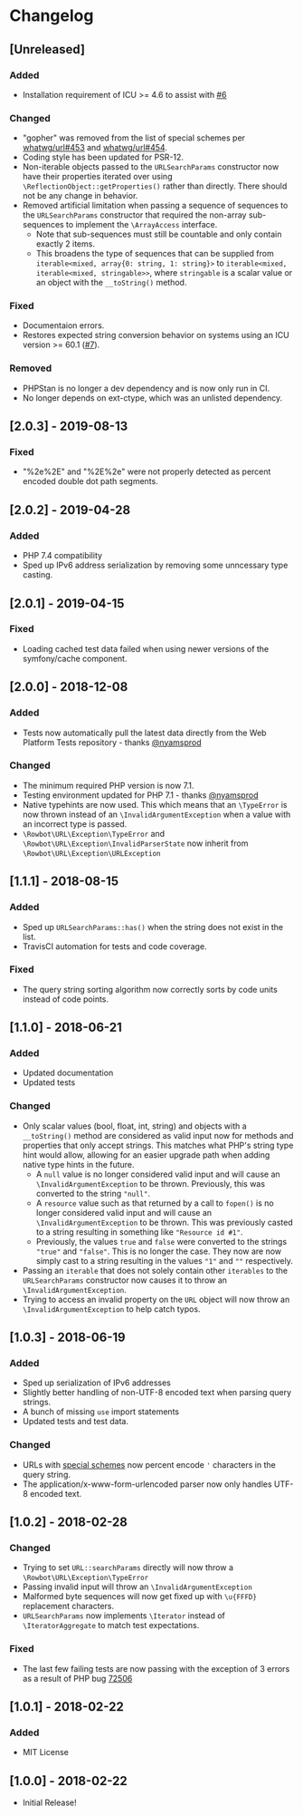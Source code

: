 # Changelog

## [Unreleased]

### Added

- Installation requirement of ICU >= 4.6 to assist with [#6](https://github.com/TRowbotham/URL-Parser/issues/6)

### Changed
- "gopher" was removed from the list of special schemes per [whatwg/url#453](https://github.com/whatwg/url/pull/453) and [whatwg/url#454](https://github.com/whatwg/url/pull/454).
- Coding style has been updated for PSR-12.
- Non-iterable objects passed to the `URLSearchParams` constructor now have their properties iterated over using `\ReflectionObject::getProperties()` rather than directly. There should not be any change in behavior.
- Removed artificial limitation when passing a sequence of sequences to the `URLSearchParams` constructor that required the non-array sub-sequences to implement the `\ArrayAccess` interface.
    - Note that sub-sequences must still be countable and only contain exactly 2 items.
    - This broadens the type of sequences that can be supplied from `iterable<mixed, array{0: string, 1: string}>` to `iterable<mixed, iterable<mixed, stringable>>`, where `stringable` is a scalar value or an object with the `__toString()` method.

### Fixed
- Documentaion errors.
- Restores expected string conversion behavior on systems using an ICU version >= 60.1 ([#7](https://github.com/TRowbotham/URL-Parser/issues/6)).

### Removed
- PHPStan is no longer a dev dependency and is now only run in CI.
- No longer depends on ext-ctype, which was an unlisted dependency.

## [2.0.3] - 2019-08-13
### Fixed
- "%2e%2E" and "%2E%2e" were not properly detected as percent encoded double dot path segments.

## [2.0.2] - 2019-04-28
### Added
- PHP 7.4 compatibility
- Sped up IPv6 address serialization by removing some unncessary type casting.

## [2.0.1] - 2019-04-15
### Fixed
- Loading cached test data failed when using newer versions of the symfony/cache component.

## [2.0.0] - 2018-12-08
### Added
- Tests now automatically pull the latest data directly from the Web Platform Tests repository - thanks [@nyamsprod](https://github.com/nyamsprod)

### Changed
- The minimum required PHP version is now 7.1.
- Testing environment updated for PHP 7.1 - thanks [@nyamsprod](https://github.com/nyamsprod)
- Native typehints are now used. This which means that an `\TypeError` is now thrown instead of an `\InvalidArgumentException` when a value with an incorrect type is passed.
- `\Rowbot\URL\Exception\TypeError` and `\Rowbot\URL\Exception\InvalidParserState` now inherit from `\Rowbot\URL\Exception\URLException`

## [1.1.1] - 2018-08-15
### Added
- Sped up `URLSearchParams::has()` when the string does not exist in the list.
- TravisCI automation for tests and code coverage.

### Fixed
- The query string sorting algorithm now correctly sorts by code units instead of code points.

## [1.1.0] - 2018-06-21
### Added
- Updated documentation
- Updated tests

### Changed
- Only scalar values (bool, float, int, string) and objects with a `__toString()` method are considered as valid input now for methods and properties that only accept strings. This matches what PHP's string type hint would allow, allowing for an easier upgrade path when adding native type hints in the future.
    - A `null` value is no longer considered valid input and will cause an `\InvalidArgumentException` to be thrown. Previously, this was converted to the string `"null"`.
    - A `resource` value such as that returned by a call to `fopen()` is no longer considered valid input and will cause an `\InvalidArgumentException` to be thrown. This was previously casted to a string resulting in something like `"Resource id #1"`.
    - Previously, the values `true` and `false` were converted to the strings `"true"` and `"false"`. This is no longer the case. They now are now simply cast to a string resulting in the values `"1"` and `""` respectively.
- Passing an `iterable` that does not solely contain other `iterables` to the `URLSearchParams` constructor now causes it to throw an `\InvalidArgumentException`.
- Trying to access an invalid property on the `URL` object will now throw an `\InvalidArgumentException` to help catch typos.

## [1.0.3] - 2018-06-19
### Added
- Sped up serialization of IPv6 addresses
- Slightly better handling of non-UTF-8 encoded text when parsing query strings.
- A bunch of missing `use` import statements
- Updated tests and test data.

### Changed
- URLs with [special schemes](https://url.spec.whatwg.org/#special-scheme) now percent encode `'` characters in the query string.
- The application/x-www-form-urlencoded parser now only handles UTF-8 encoded text.

## [1.0.2] - 2018-02-28
### Changed
- Trying to set `URL::searchParams` directly will now throw a `\Rowbot\URL\Exception\TypeError`
- Passing invalid input will throw an `\InvalidArgumentException`
- Malformed byte sequences will now get fixed up with `\u{FFFD}` replacement characters.
- `URLSearchParams` now implements `\Iterator` instead of `\IteratorAggregate` to match test expectations.

### Fixed
- The last few failing tests are now passing with the exception of 3 errors as a result of PHP bug [72506](https://bugs.php.net/bug.php?id=72506)

## [1.0.1] - 2018-02-22
### Added
- MIT License

## [1.0.0] - 2018-02-22
- Initial Release!
